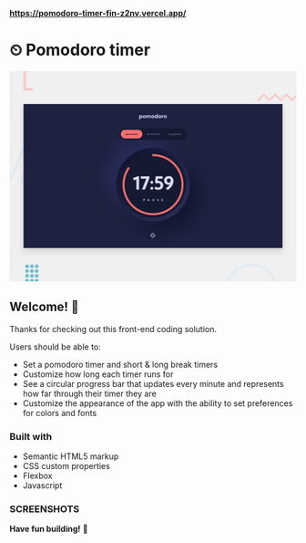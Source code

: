 **https://pomodoro-timer-fin-z2nv.vercel.app/**

# ⏲ Pomodoro timer

![Design preview for the Pomodoro timer coding challenge](./preview.jpg)

## Welcome! 👋

Thanks for checking out this front-end coding solution.


  Users should be able to:

- Set a pomodoro timer and short & long break timers
- Customize how long each timer runs for
- See a circular progress bar that updates every minute and represents how far through their timer they are
- Customize the appearance of the app with the ability to set preferences for colors and fonts

### Built with

- Semantic HTML5 markup
- CSS custom properties
- Flexbox
- Javascript
### SCREENSHOTS


**Have fun building!** 🚀
